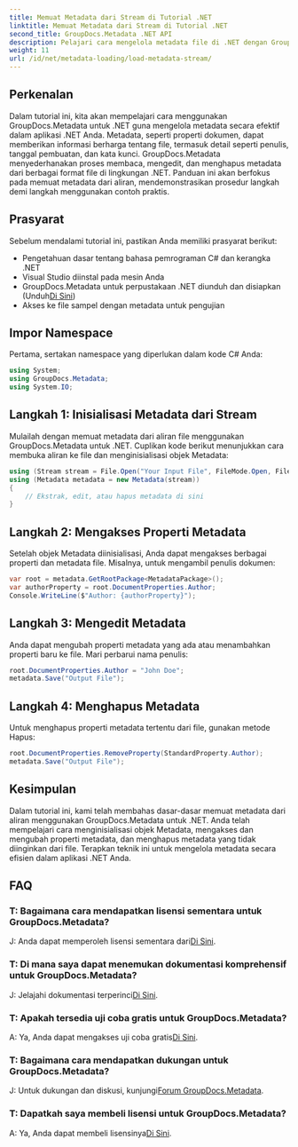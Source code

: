 ```yaml
---
title: Memuat Metadata dari Stream di Tutorial .NET
linktitle: Memuat Metadata dari Stream di Tutorial .NET
second_title: GroupDocs.Metadata .NET API
description: Pelajari cara mengelola metadata file di .NET dengan GroupDocs.Metadata. Panduan langkah demi langkah untuk memuat, mengedit, dan menghapus metadata dari aliran.
weight: 11
url: /id/net/metadata-loading/load-metadata-stream/
---
```

## Perkenalan
Dalam tutorial ini, kita akan mempelajari cara menggunakan GroupDocs.Metadata untuk .NET guna mengelola metadata secara efektif dalam aplikasi .NET Anda. Metadata, seperti properti dokumen, dapat memberikan informasi berharga tentang file, termasuk detail seperti penulis, tanggal pembuatan, dan kata kunci. GroupDocs.Metadata menyederhanakan proses membaca, mengedit, dan menghapus metadata dari berbagai format file di lingkungan .NET. Panduan ini akan berfokus pada memuat metadata dari aliran, mendemonstrasikan prosedur langkah demi langkah menggunakan contoh praktis.
## Prasyarat
Sebelum mendalami tutorial ini, pastikan Anda memiliki prasyarat berikut:
- Pengetahuan dasar tentang bahasa pemrograman C# dan kerangka .NET
- Visual Studio diinstal pada mesin Anda
-  GroupDocs.Metadata untuk perpustakaan .NET diunduh dan disiapkan (Unduh[Di Sini](https://releases.groupdocs.com/metadata/net/))
- Akses ke file sampel dengan metadata untuk pengujian

## Impor Namespace
Pertama, sertakan namespace yang diperlukan dalam kode C# Anda:
```csharp
using System;
using GroupDocs.Metadata;
using System.IO;
```
## Langkah 1: Inisialisasi Metadata dari Stream
Mulailah dengan memuat metadata dari aliran file menggunakan GroupDocs.Metadata untuk .NET. Cuplikan kode berikut menunjukkan cara membuka aliran ke file dan menginisialisasi objek Metadata:

```csharp
using (Stream stream = File.Open("Your Input File", FileMode.Open, FileAccess.ReadWrite))
using (Metadata metadata = new Metadata(stream))
{
    // Ekstrak, edit, atau hapus metadata di sini
}
```
## Langkah 2: Mengakses Properti Metadata
Setelah objek Metadata diinisialisasi, Anda dapat mengakses berbagai properti dan metadata file. Misalnya, untuk mengambil penulis dokumen:

```csharp
var root = metadata.GetRootPackage<MetadataPackage>();
var authorProperty = root.DocumentProperties.Author;
Console.WriteLine($"Author: {authorProperty}");
```
## Langkah 3: Mengedit Metadata
Anda dapat mengubah properti metadata yang ada atau menambahkan properti baru ke file. Mari perbarui nama penulis:

```csharp
root.DocumentProperties.Author = "John Doe";
metadata.Save("Output File");
```
## Langkah 4: Menghapus Metadata
Untuk menghapus properti metadata tertentu dari file, gunakan metode Hapus:

```csharp
root.DocumentProperties.RemoveProperty(StandardProperty.Author);
metadata.Save("Output File");
```

## Kesimpulan
Dalam tutorial ini, kami telah membahas dasar-dasar memuat metadata dari aliran menggunakan GroupDocs.Metadata untuk .NET. Anda telah mempelajari cara menginisialisasi objek Metadata, mengakses dan mengubah properti metadata, dan menghapus metadata yang tidak diinginkan dari file. Terapkan teknik ini untuk mengelola metadata secara efisien dalam aplikasi .NET Anda.

## FAQ
### T: Bagaimana cara mendapatkan lisensi sementara untuk GroupDocs.Metadata?
 J: Anda dapat memperoleh lisensi sementara dari[Di Sini](https://purchase.groupdocs.com/temporary-license/).
### T: Di mana saya dapat menemukan dokumentasi komprehensif untuk GroupDocs.Metadata?
 J: Jelajahi dokumentasi terperinci[Di Sini](https://tutorials.groupdocs.com/metadata/net/).
### T: Apakah tersedia uji coba gratis untuk GroupDocs.Metadata?
 A: Ya, Anda dapat mengakses uji coba gratis[Di Sini](https://releases.groupdocs.com/).
### T: Bagaimana cara mendapatkan dukungan untuk GroupDocs.Metadata?
 J: Untuk dukungan dan diskusi, kunjungi[Forum GroupDocs.Metadata](https://forum.groupdocs.com/c/metadata/14).
### T: Dapatkah saya membeli lisensi untuk GroupDocs.Metadata?
 A: Ya, Anda dapat membeli lisensinya[Di Sini](https://purchase.groupdocs.com/buy).